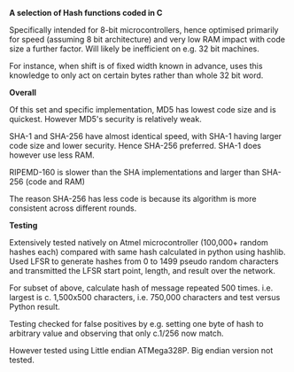 <b>A selection of Hash functions coded in C</b>

Specifically intended for 8-bit microcontrollers, hence optimised primarily for speed 
(assuming 8 bit architecture) and very low RAM impact with code size a further factor.
Will likely be inefficient on e.g. 32 bit machines.

For instance, when shift is of fixed width known in advance, uses this knowledge to
only act on certain bytes rather than whole 32 bit word.

<b>Overall</b>

Of this set and specific implementation, MD5 has lowest code size and is quickest.
However MD5's security is relatively weak.

SHA-1 and SHA-256 have almost identical speed, with SHA-1 having larger code size and 
lower security.  Hence SHA-256 preferred.  SHA-1 does however use less RAM.

RIPEMD-160 is slower than the SHA implementations and larger than SHA-256 (code and RAM)

The reason SHA-256 has less code is because its algorithm is more consistent across 
different rounds.

<b>Testing</b>

Extensively tested natively on Atmel microcontroller (100,000+ random hashes each)
compared with same hash calculated in python using hashlib.  Used LFSR to
generate hashes from 0 to 1499 pseudo random characters and transmitted
the LFSR start point, length, and result over the network.

For subset of above, calculate hash of message repeated 500 times.  i.e. largest 
is c. 1,500x500 characters, i.e. 750,000 characters and test versus Python result.

Testing checked for false positives by e.g. setting one byte of hash to arbitrary value
and observing that only c.1/256 now match.

However tested using Little endian ATMega328P.  Big endian version not tested.